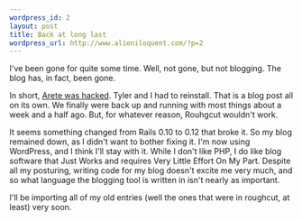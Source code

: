 ```yaml
--- 
wordpress_id: 2
layout: post
title: Back at long last
wordpress_url: http://www.alieniloquent.com/?p=2
---
```

I've been gone for quite some time.  Well, not gone, but not blogging.  The blog has, in fact, been gone.

In short, <a href="http://www.arete.cc/2005/05/23/arete-returns/">Arete was hacked</a>.  Tyler and I had to reinstall.  That is a blog post all on its own.  We finally were back up and running with most things about a week and a half ago.  But, for whatever reason, Rouhgcut wouldn't work.

It seems something changed from Rails 0.10 to 0.12 that broke it.  So my blog remained down, as I didn't want to bother fixing it.  I'm now using WordPress, and I think I'll stay with it.  While I don't like PHP, I do like blog software that Just Works and requires Very Little Effort On My Part.  Despite all my posturing, writing code for my blog doesn't excite me very much, and so what language the blogging tool is written in isn't nearly as important.

I'll be importing all of my old entries (well the ones that were in roughcut, at least) very soon.
